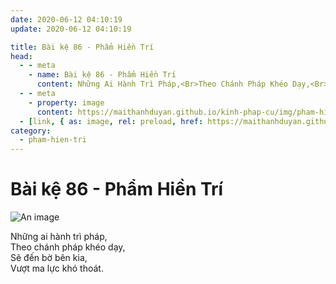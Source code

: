 ```yaml
---
date: 2020-06-12 04:10:19
update: 2020-06-12 04:10:19

title: Bài kệ 86 - Phẩm Hiền Trí
head:
  - - meta
    - name: Bài kệ 86 - Phẩm Hiền Trí
      content: Những Ai Hành Trì Pháp,<Br>Theo Chánh Pháp Khéo Dạy,<Br>Sẽ Đến Bờ Bên Kia,<Br>Vượt Ma Lực Khó Thoát.<Br>
  - - meta
    - property: image
      content: https://maithanhduyan.github.io/kinh-phap-cu/img/pham-hien-tri/pham-hien-tri-086.jpg
  - [link, { as: image, rel: preload, href: https://maithanhduyan.github.io/kinh-phap-cu/img/pham-hien-tri/pham-hien-tri-086.jpg }]
category:
  - pham-hien-tri
---
```


# Bài kệ 86 - Phẩm Hiền Trí

![An image](/img/pham-hien-tri/pham-hien-tri-086.jpg)

Những ai hành trì pháp,<br>Theo chánh pháp khéo dạy,<br>Sẽ đến bờ bên kia,<br>Vượt ma lực khó thoát.<br>
